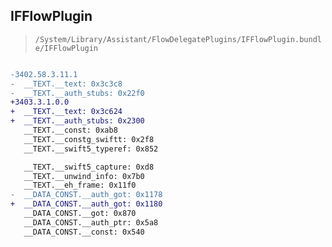 ## IFFlowPlugin

> `/System/Library/Assistant/FlowDelegatePlugins/IFFlowPlugin.bundle/IFFlowPlugin`

```diff

-3402.58.3.11.1
-  __TEXT.__text: 0x3c3c8
-  __TEXT.__auth_stubs: 0x22f0
+3403.3.1.0.0
+  __TEXT.__text: 0x3c624
+  __TEXT.__auth_stubs: 0x2300
   __TEXT.__const: 0xab8
   __TEXT.__constg_swiftt: 0x2f8
   __TEXT.__swift5_typeref: 0x852

   __TEXT.__swift5_capture: 0xd8
   __TEXT.__unwind_info: 0x7b0
   __TEXT.__eh_frame: 0x11f0
-  __DATA_CONST.__auth_got: 0x1178
+  __DATA_CONST.__auth_got: 0x1180
   __DATA_CONST.__got: 0x870
   __DATA_CONST.__auth_ptr: 0x5a8
   __DATA_CONST.__const: 0x540

```
